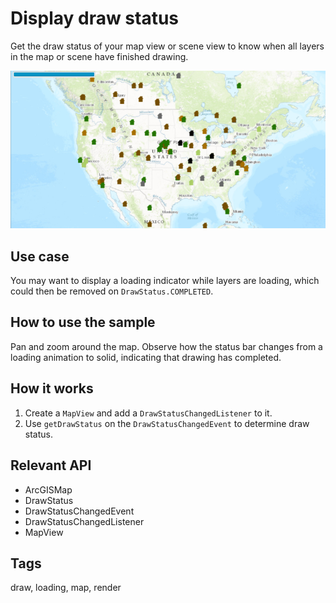 # Display draw status

Get the draw status of your map view or scene view to know when all layers in the map or scene have finished drawing.

![Image of display drawing status](DisplayDrawingStatus.png)

## Use case

You may want to display a loading indicator while layers are loading, which could then be removed on `DrawStatus.COMPLETED`.

## How to use the sample

Pan and zoom around the map. Observe how the status bar changes from a loading animation to solid, indicating that drawing has completed.

## How it works

1. Create a `MapView` and add a `DrawStatusChangedListener` to it.
2. Use `getDrawStatus` on the `DrawStatusChangedEvent` to determine draw status.

## Relevant API

* ArcGISMap
* DrawStatus
* DrawStatusChangedEvent
* DrawStatusChangedListener
* MapView

## Tags

draw, loading, map, render
